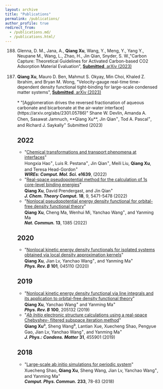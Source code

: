 ```yaml
---
layout: archive
title: "Publications"
permalink: /publications/
author_profile: true
redirect_from:
  - /publications.md/
  - /publications.html/
---
```

<html xmlns="http://www.w3.org/1999/xhtml"><head><meta http-equiv="Content-Type" content="text/html; charset=UTF-8">

<meta http-equiv="pragma" content="no-cache">
<meta http-equiv="Cache-Control" content="no-cache, must-revalidate">
<meta http-equiv="expires" content="0">

<body>


<a name="top"></a>




<div id="publists" class="en_pub">


<ol style="padding-left: 40px;" reversed="" start="188">
<!--2023-->
<li>Glenna, D. M., Jana, A., <b>Qiang Xu</b>, Wang, Y., Meng, Y., Yang Y., Neupane M., Wang, L., Zhao, H., Jin Qian, Snyder, S. W.,"Carbon Capture: Theoretical Guidelines for Activated Carbon-based CO2 Adsorption Material Evaluation", <a href="https://link.springer.com/article/10.1007/s11467-023-1276-4" target="_blank"><b>Submitted</b>, arXiv (2023)</a></li><br>
<li><b>Qiang Xu</b>, Mauro D. Ben, Mahmut S. Okyay, Min Choi, Khaled Z. Ibrahim, and Bryan M. Wong, "Velocity-gauge real-time time-dependent density functional tight-binding for large-scale condensed matter systems", <a href="https://doi.org/10.48550/arXiv.2308.09782)" target="_blank"><b>Submitted</b>, arXiv (2023)</a></li><br>
* "[Agglomeration drives the reversed fractionation of aqueous carbonate and bicarbonate at the air-water interface](https://arxiv.org/abs/2301.05786)"  
Shane W. Devlin, Amanda A. Chen, Sasawat Jamnuch, **Qiang Xu**, Jin Qian<sup>+</sup>, Tod A. Pascal<sup>+</sup>, and Richard J. Saykally<sup>+</sup>  
Submitted (2023)

## 2022
* "[Chemical transformations and transport phenomena at interfaces](https://doi.org/10.1002/wcms.1639)"  
Hongxia Hao<sup>+</sup>, Luis R. Pestana<sup>+</sup>, Jin Qian<sup>+</sup>, Meili Liu, **Qiang Xu**, and Teresa Head-Gordon<sup>+</sup>  
***WIREs: Comput. Mol. Sci.*** **e1639**, (2022)
* "[Real-space pseudopotential method for the calculation of 1s core-level binding energies](https://doi.org/10.1021/acs.jctc.2c00474)"  
**Qiang Xu**, David Prendergast, and Jin Qian<sup>+</sup>  
***J. Chem. Theory Comput.*** **18**, 9, 5471-5478 (2022)
* "[Nonlocal pseudopotential energy density functional for orbital-free density functional theory](https://doi.org/10.1038/s41467-022-29002-3)"  
**Qiang Xu**, Cheng Ma, Wenhui Mi, Yanchao Wang<sup>+</sup>, and Yanming Ma  
***Nat. Commun.*** **13**, 1385 (2022)

## 2020
* "[Nonlocal kinetic energy density functionals for isolated systems obtained via local density approximation kernels](https://doi.org/10.1103/PhysRevB.101.045110)"  
**Qiang Xu**, Jian Lv, Yanchao Wang<sup>+</sup>, and Yanming Ma<sup>+</sup>  
***Phys. Rev. B*** **101**, 045110 (2020)

## 2019
* "[Nonlocal kinetic energy density functional via line integrals and its application to orbital-free density functional theory](https://doi.org/10.1103/PhysRevB.100.205132)"  
**Qiang Xu**, Yanchao Wang<sup>+</sup> and Yanming Ma<sup>+</sup>  
***Phys. Rev. B*** **100**, 205132 (2019)
* "[*Ab Initio* electronic structure calculations using a real-space Chebyshev- filtered subspace iteration method](https://doi.org/10.1088/1361-648X/ab2a63)"  
**Qiang Xu**<sup>a</sup>, Sheng Wang<sup>a</sup>, Lantian Xue, Xuecheng Shao, Pengyue Gao, Jian Lv, Yanchao Wang<sup>+</sup>, and Yanming Ma<sup>+</sup>  
***J. Phys.: Condens. Matter*** **31**, 455901 (2019)

## 2018
* "[Large-scale ab initio simulations for periodic system](https://doi.org/10.1016/j.cpc.2018.07.009)"  
Xuecheng Shao, **Qiang Xu**, Sheng Wang, Jian Lv, Yanchao Wang<sup>+</sup>, and Yanming Ma<sup>+</sup>  
***Comput. Phys. Commun.*** **233**, 78-83 (2018)

